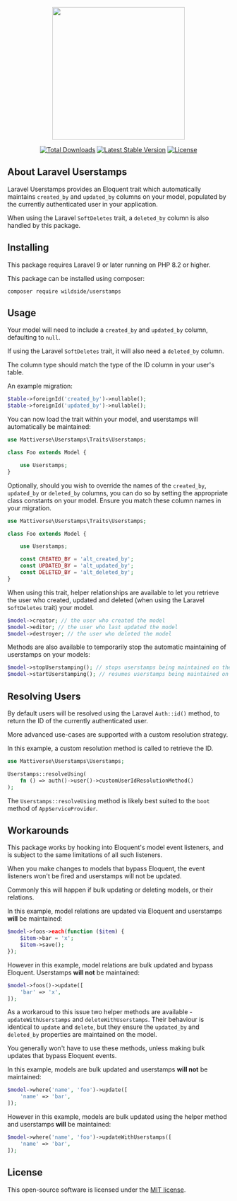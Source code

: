 <p align="center">
    <img src="https://s3-eu-west-1.amazonaws.com/ws.hosted/userstamps-logo.svg" width="300">
</p>

<div align="center">

[![Total Downloads](https://poser.pugx.org/wildside/userstamps/downloads)](https://packagist.org/packages/wildside/userstamps)
[![Latest Stable Version](https://poser.pugx.org/wildside/userstamps/v)](https://packagist.org/packages/wildside/userstamps)
[![License](https://poser.pugx.org/wildside/userstamps/license)](https://packagist.org/packages/wildside/userstamps)

</div>

## About Laravel Userstamps

Laravel Userstamps provides an Eloquent trait which automatically maintains `created_by` and `updated_by` columns on your model, populated by the currently authenticated user in your application.

When using the Laravel `SoftDeletes` trait, a `deleted_by` column is also handled by this package.

## Installing

This package requires Laravel 9 or later running on PHP 8.2 or higher.

This package can be installed using composer:

```
composer require wildside/userstamps
```

## Usage

Your model will need to include a `created_by` and `updated_by` column, defaulting to `null`.

If using the Laravel `SoftDeletes` trait, it will also need a `deleted_by` column.

The column type should match the type of the ID column in your user's table.

An example migration:

```php
$table->foreignId('created_by')->nullable();
$table->foreignId('updated_by')->nullable();
```

You can now load the trait within your model, and userstamps will automatically be maintained:

```php
use Mattiverse\Userstamps\Traits\Userstamps;

class Foo extends Model {

    use Userstamps;
}
```

Optionally, should you wish to override the names of the `created_by`, `updated_by` or `deleted_by` columns, you can do so by setting the appropriate class constants on your model. Ensure you match these column names in your migration.

```php
use Mattiverse\Userstamps\Traits\Userstamps;

class Foo extends Model {

    use Userstamps;

    const CREATED_BY = 'alt_created_by';
    const UPDATED_BY = 'alt_updated_by';
    const DELETED_BY = 'alt_deleted_by';
}
```

When using this trait, helper relationships are available to let you retrieve the user who created, updated and deleted (when using the Laravel `SoftDeletes` trait) your model.

```php
$model->creator; // the user who created the model
$model->editor; // the user who last updated the model
$model->destroyer; // the user who deleted the model
```

Methods are also available to temporarily stop the automatic maintaining of userstamps on your models:

```php
$model->stopUserstamping(); // stops userstamps being maintained on the model
$model->startUserstamping(); // resumes userstamps being maintained on the model
```

## Resolving Users

By default users will be resolved using the Laravel `Auth::id()` method, to return the ID of the currently authenticated user.

More advanced use-cases are supported with a custom resolution strategy.

In this example, a custom resolution method is called to retrieve the ID.

```php
use Mattiverse\Userstamps\Userstamps;

Userstamps::resolveUsing(
    fn () => auth()->user()->customUserIdResolutionMethod()
);
```

The `Userstamps::resolveUsing` method is likely best suited to the `boot` method of `AppServiceProvider`.

## Workarounds

This package works by hooking into Eloquent's model event listeners, and is subject to the same limitations of all such listeners.

When you make changes to models that bypass Eloquent, the event listeners won't be fired and userstamps will not be updated.

Commonly this will happen if bulk updating or deleting models, or their relations.

In this example, model relations are updated via Eloquent and userstamps **will** be maintained:

```php
$model->foos->each(function ($item) {
    $item->bar = 'x';
    $item->save();
});
```

However in this example, model relations are bulk updated and bypass Eloquent. Userstamps **will not** be maintained:

```php
$model->foos()->update([
    'bar' => 'x',
]);
```

As a workaroud to this issue two helper methods are available - `updateWithUserstamps` and `deleteWithUserstamps`. Their behaviour is identical to `update` and `delete`, but they ensure the `updated_by` and `deleted_by` properties are maintained on the model.

You generally won't have to use these methods, unless making bulk updates that bypass Eloquent events.

In this example, models are bulk updated and userstamps **will not** be maintained:

```php
$model->where('name', 'foo')->update([
    'name' => 'bar',
]);
```

However in this example, models are bulk updated using the helper method and userstamps **will** be maintained:

```php
$model->where('name', 'foo')->updateWithUserstamps([
    'name' => 'bar',
]);
```

## License

This open-source software is licensed under the [MIT license](https://opensource.org/licenses/MIT).
